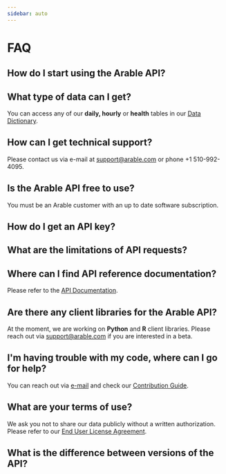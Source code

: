 ```yaml
---
sidebar: auto
---
```


# FAQ
## How do I start using the Arable API?
## What type of data can I get?
You can access any of our **daily, hourly** or **health** tables in our [Data Dictionary](http://linktodatadictionary.com).
## How can I get technical support?
Please contact us via e-mail at [support@arable.com](support@arable.com) or phone +1 510-992-4095.
## Is the Arable API free to use?
You must be an Arable customer with an up to date software subscription.
## How do I get an API key?
## What are the limitations of API requests?
## Where can I find API reference documentation?
Please refer to the [API Documentation](http://linktoapidocumentation.com).
## Are there any client libraries for the Arable API?
At the moment, we are working on **Python** and **R** client libraries. Please reach out via [support@arable.com](support@arable.com) if you are interested in a beta.
## I'm having trouble with my code, where can I go for help?
You can reach out via [e-mail](support@arable.com) and check our [Contribution Guide](http://linktocontributionguide.com).
## What are your terms of use?
We ask you not to share our data publicly without a written authorization. Please refer to our [End User License Agreement](http://linktoeula.com).
## What is the difference between versions of the API?
